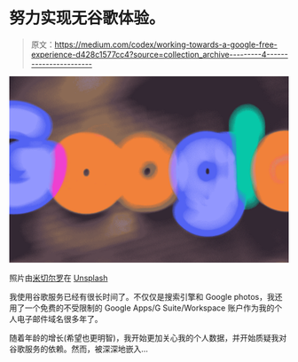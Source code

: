 # 努力实现无谷歌体验。

> 原文：<https://medium.com/codex/working-towards-a-google-free-experience-d428c1577cc4?source=collection_archive---------4----------------------->

![](img/f28f4fad75c392ce01ad2442cdafe405.png)

照片由[米切尔罗](https://unsplash.com/@mitchel3uo?utm_source=medium&utm_medium=referral)在 [Unsplash](https://unsplash.com?utm_source=medium&utm_medium=referral)

我使用谷歌服务已经有很长时间了。不仅仅是搜索引擎和 Google photos，我还用了一个免费的不受限制的 Google Apps/G Suite/Workspace 账户作为我的个人电子邮件域名很多年了。

随着年龄的增长(希望也更明智)，我开始更加关心我的个人数据，并开始质疑我对谷歌服务的依赖。然而，被深深地嵌入…